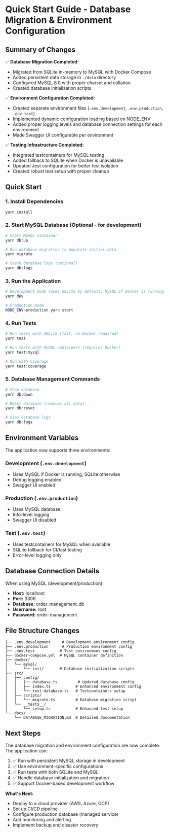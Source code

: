 # Quick Start Guide - Database Migration & Environment Configuration

## Summary of Changes

✅ **Database Migration Completed:**

- Migrated from SQLite in-memory to MySQL with Docker Compose
- Added persistent data storage in `./data` directory
- Configured MySQL 8.0 with proper charset and collation
- Created database initialization scripts

✅ **Environment Configuration Completed:**

- Created separate environment files (`.env.development`, `.env.production`, `.env.test`)
- Implemented dynamic configuration loading based on NODE_ENV
- Added proper logging levels and database connection settings for each environment
- Made Swagger UI configurable per environment

✅ **Testing Infrastructure Completed:**

- Integrated testcontainers for MySQL testing
- Added fallback to SQLite when Docker is unavailable
- Updated Jest configuration for better test isolation
- Created robust test setup with proper cleanup

## Quick Start

### 1. Install Dependencies

```bash
yarn install
```

### 2. Start MySQL Database (Optional - for development)

```bash
# Start MySQL container
yarn db:up

# Run database migration to populate initial data
yarn migrate

# Check database logs (optional)
yarn db:logs
```

### 3. Run the Application

```bash
# Development mode (uses SQLite by default, MySQL if Docker is running)
yarn dev

# Production mode
NODE_ENV=production yarn start
```

### 4. Run Tests

```bash
# Run tests with SQLite (fast, no Docker required)
yarn test

# Run tests with MySQL containers (requires Docker)
yarn test:mysql

# Run with coverage
yarn test:coverage
```

### 5. Database Management Commands

```bash
# Stop database
yarn db:down

# Reset database (removes all data)
yarn db:reset

# View database logs
yarn db:logs
```

## Environment Variables

The application now supports three environments:

### Development (`.env.development`)

- Uses MySQL if Docker is running, SQLite otherwise
- Debug logging enabled
- Swagger UI enabled

### Production (`.env.production`)

- Uses MySQL database
- Info-level logging
- Swagger UI disabled

### Test (`.env.test`)

- Uses testcontainers for MySQL when available
- SQLite fallback for CI/fast testing
- Error-level logging only

## Database Connection Details

When using MySQL (development/production):

- **Host:** localhost
- **Port:** 3306
- **Database:** order_management_db
- **Username:** root
- **Password:** order-management

## File Structure Changes

```
├── .env.development     # Development environment config
├── .env.production      # Production environment config
├── .env.test           # Test environment config
├── docker-compose.yml  # MySQL container definition
├── docker/
│   └── mysql/
│       └── init/       # Database initialization scripts
├── src/
│   ├── config/
│   │   ├── database.ts         # Updated database config
│   │   ├── index.ts           # Enhanced environment config
│   │   └── test-database.ts   # Testcontainers setup
│   ├── scripts/
│   │   └── migrate.ts         # Database migration script
│   └── __tests__/
│       └── setup.ts           # Enhanced test setup
└── docs/
    └── DATABASE_MIGRATION.md  # Detailed documentation
```

## Next Steps

The database migration and environment configuration are now complete. The application can:

1. ✅ Run with persistent MySQL storage in development
2. ✅ Use environment-specific configurations
3. ✅ Run tests with both SQLite and MySQL
4. ✅ Handle database initialization and migration
5. ✅ Support Docker-based development workflow

**What's Next:**

- Deploy to a cloud provider (AWS, Azure, GCP)
- Set up CI/CD pipeline
- Configure production database (managed service)
- Add monitoring and alerting
- Implement backup and disaster recovery
